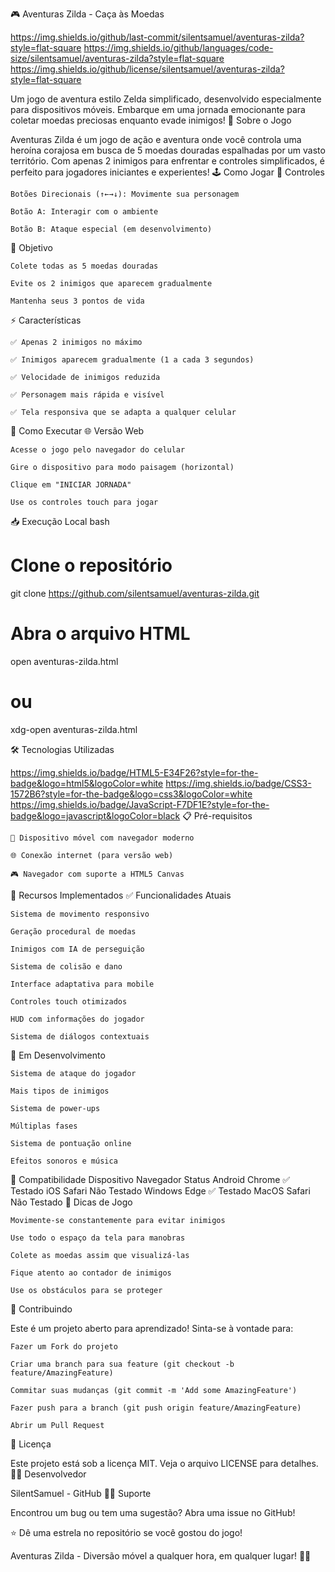 🎮 Aventuras Zilda - Caça às Moedas

https://img.shields.io/github/last-commit/silentsamuel/aventuras-zilda?style=flat-square
https://img.shields.io/github/languages/code-size/silentsamuel/aventuras-zilda?style=flat-square
https://img.shields.io/github/license/silentsamuel/aventuras-zilda?style=flat-square

Um jogo de aventura estilo Zelda simplificado, desenvolvido especialmente para dispositivos móveis. Embarque em uma jornada emocionante para coletar moedas preciosas enquanto evade inimigos!
🎯 Sobre o Jogo

Aventuras Zilda é um jogo de ação e aventura onde você controla uma heroína corajosa em busca de 5 moedas douradas espalhadas por um vasto território. Com apenas 2 inimigos para enfrentar e controles simplificados, é perfeito para jogadores iniciantes e experientes!
🕹️ Como Jogar
📱 Controles

    Botões Direcionais (↑←→↓): Movimente sua personagem

    Botão A: Interagir com o ambiente

    Botão B: Ataque especial (em desenvolvimento)

🎯 Objetivo

    Colete todas as 5 moedas douradas

    Evite os 2 inimigos que aparecem gradualmente

    Mantenha seus 3 pontos de vida

⚡ Características

    ✅ Apenas 2 inimigos no máximo

    ✅ Inimigos aparecem gradualmente (1 a cada 3 segundos)

    ✅ Velocidade de inimigos reduzida

    ✅ Personagem mais rápida e visível

    ✅ Tela responsiva que se adapta a qualquer celular

🚀 Como Executar
🌐 Versão Web

    Acesse o jogo pelo navegador do celular

    Gire o dispositivo para modo paisagem (horizontal)

    Clique em "INICIAR JORNADA"

    Use os controles touch para jogar

📥 Execução Local
bash

# Clone o repositório
git clone https://github.com/silentsamuel/aventuras-zilda.git

# Abra o arquivo HTML
open aventuras-zilda.html
# ou
xdg-open aventuras-zilda.html

🛠️ Tecnologias Utilizadas

https://img.shields.io/badge/HTML5-E34F26?style=for-the-badge&logo=html5&logoColor=white
https://img.shields.io/badge/CSS3-1572B6?style=for-the-badge&logo=css3&logoColor=white
https://img.shields.io/badge/JavaScript-F7DF1E?style=for-the-badge&logo=javascript&logoColor=black
📋 Pré-requisitos

    📱 Dispositivo móvel com navegador moderno

    🌐 Conexão internet (para versão web)

    🎮 Navegador com suporte a HTML5 Canvas

🎨 Recursos Implementados
✅ Funcionalidades Atuais

    Sistema de movimento responsivo

    Geração procedural de moedas

    Inimigos com IA de perseguição

    Sistema de colisão e dano

    Interface adaptativa para mobile

    Controles touch otimizados

    HUD com informações do jogador

    Sistema de diálogos contextuais

🚧 Em Desenvolvimento

    Sistema de ataque do jogador

    Mais tipos de inimigos

    Sistema de power-ups

    Múltiplas fases

    Sistema de pontuação online

    Efeitos sonoros e música

📱 Compatibilidade
Dispositivo	Navegador	Status
Android	Chrome	✅ Testado
iOS	Safari	Não Testado
Windows	Edge	✅ Testado
MacOS	Safari	Não Testado
🎯 Dicas de Jogo

    Movimente-se constantemente para evitar inimigos

    Use todo o espaço da tela para manobras

    Colete as moedas assim que visualizá-las

    Fique atento ao contador de inimigos

    Use os obstáculos para se proteger

🤝 Contribuindo

Este é um projeto aberto para aprendizado! Sinta-se à vontade para:

    Fazer um Fork do projeto

    Criar uma branch para sua feature (git checkout -b feature/AmazingFeature)

    Commitar suas mudanças (git commit -m 'Add some AmazingFeature')

    Fazer push para a branch (git push origin feature/AmazingFeature)

    Abrir um Pull Request

📄 Licença

Este projeto está sob a licença MIT. Veja o arquivo LICENSE para detalhes.
👨‍💻 Desenvolvedor

SilentSamuel - GitHub
🙋‍♂️ Suporte

Encontrou um bug ou tem uma sugestão? Abra uma issue no GitHub!

⭐ Dê uma estrela no repositório se você gostou do jogo!

Aventuras Zilda - Diversão móvel a qualquer hora, em qualquer lugar! 📱✨
